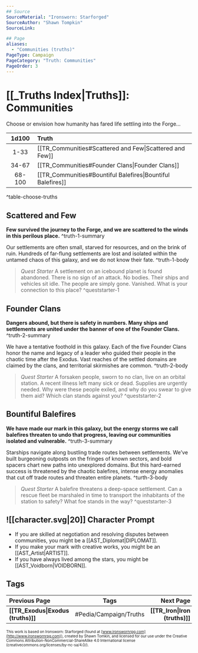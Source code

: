 ```yaml
---
## Source
SourceMaterial: "Ironsworn: Starforged"
SourceAuthor: "Shawn Tompkin"
SourceLink: 

## Page
aliases:
  - "Communities (truths)"
PageType: Campaign
PageCategory: "Truth: Communities"
PageOrder: 3
---
```

#  [[_Truths Index|Truths]]: Communities
Choose or envision how humanity has fared life settling into the Forge...

| 1d100 | Truth |
|:---:|:--- |
| 1-33 | [[TR_Communities#Scattered and Few\|Scattered and Few]] |
| 34-67 | [[TR_Communities#Founder Clans\|Founder Clans]] |
| 68-100 | [[TR_Communities#Bountiful Balefires\|Bountiful Balefires]] |
^table-choose-truths

## Scattered and Few
**Few survived the journey to the Forge, and we are scattered to the winds in this perilous place.** ^truth-1-summary
 
Our settlements are often small, starved for resources, and on the brink of ruin. Hundreds of far-flung settlements are lost and isolated within the untamed chaos of this galaxy, and we do not know their fate. ^truth-1-body

> _Quest Starter_
> A settlement on an icebound planet is found abandoned. There is no sign of an attack. No bodies. Their ships and vehicles sit idle. The people are simply gone. Vanished. What is your connection to this place? ^queststarter-1

## Founder Clans
**Dangers abound, but there is safety in numbers. Many ships and settlements are united under the banner of one of the Founder Clans.** ^truth-2-summary
 
We have a tentative foothold in this galaxy. Each of the five Founder Clans honor the name and legacy of a leader who guided their people in the chaotic time after the Exodus. Vast reaches of the settled domains are claimed by the clans, and territorial skirmishes are common. ^truth-2-body

> _Quest Starter_
> A forsaken people, sworn to no clan, live on an orbital station. A recent illness left many sick or dead. Supplies are urgently needed. Why were these people exiled, and why do you swear to give them aid? Which clan stands against you? ^queststarter-2

## Bountiful Balefires
**We have made our mark in this galaxy, but the energy storms we call balefires threaten to undo that progress, leaving our communities isolated and vulnerable.** ^truth-3-summary
 
Starships navigate along bustling trade routes between settlements. We’ve built burgeoning outposts on the fringes of known sectors, and bold spacers chart new paths into unexplored domains. But this hard-earned success is threatened by the chaotic balefires, intense energy anomalies that cut off trade routes and threaten entire planets. ^turth-3-body

> _Quest Starter_
> A balefire threatens a deep-space settlement. Can a rescue fleet be marshaled in time to transport the inhabitants of the station to safety? What foe stands in the way?
> ^queststarter-3

## ![[character.svg|20]] Character Prompt
* If you are skilled at negotiation and resolving disputes between communities, you might be a [[AST_Diplomat|DIPLOMAT]].
* If you make your mark with creative works, you might be an [[AST_Artist|ARTIST]].
* If you have always lived among the stars, you might be [[AST_Voidborn|VOIDBORN]].

## Tags
| Previous Page | Tags | Next Page |
|:--- |:---:| ---:|
| **[[TR_Exodus\|Exodus (truths)]]** | #Pedia/Campaign/Truths | **[[TR_Iron\|Iron (truths)]]** |

<font size=-2>This work is based on Ironsworn: Starforged (found at [www.ironswornrpg.com](http://www.ironswornrpg.com)), created by Shawn Tomkin, and licensed for our use under the Creative Commons Attribution-NonCommercial-ShareAlike 4.0 International license  (creativecommons.org/licenses/by-nc-sa/4.0/).</font>